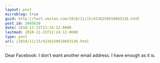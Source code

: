 ```yaml
---
layout: post
microblog: true
guid: http://twit.vmstan.com/2010/11/15/4238250910683136.html
post_id: 3045630
date: 2010-11-15T12:24:12-0600
lastmod: 2010-11-15T12:24:12-0600
type: post
url: /2010/11/15/4238250910683136.html
---
```

Dear Facebook: I don't want another email address. I have enough as it is.
